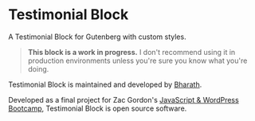 # Testimonial Block

A Testimonial Block for Gutenberg with custom styles.

> **This block is a work in progress.** I don't recommend using it in production environments unless you're sure you know what you're doing.

Testimonial Block is maintained and developed by [Bharath](https://github.com/bharath/).

Developed as a final project for Zac Gordon's [JavaScript & WordPress Bootcamp](https://javascriptforwp.com/bootcamp/wordpress/), Testimonial Block is open source software.